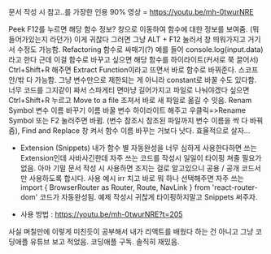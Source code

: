 문서 작성 시 참고..를 가장한 인용 90% 영상 = https://youtu.be/mh-0twurNRE


Peek
F12를 누르면 해당 함수 정보? 창으로 이동하여 함수에 대한 정보를 보여줌. (뭐 들어가있는지 라던가)
이게 귀찮다 그러면 그냥 ALT + F12 눌러서 창 띄워가지고 거기서 수정도 가능함.
Refactoring
함수로 싸매기(?)
예를 들어 console.log(input.data)라고 한다 근데 이걸 함수로 바꾸고 싶으면 
해당 함수를 하이라이트(커서로 쭉 끌어서) Ctrl+Shift+R 해주면 Extract Function이라고 뜨면서 바로 함수로 바꿔준다.
스코프 안/밖 다 가능함.
그냥 변수만으로 제한되는 게 아니라 constant로 바꿀 수도 있다함.
너무 코드를 그지같이 짜서 스파게티 면마냥 길어가지고 파일로 나눠야겠다 싶으면
Ctrl+Shift+R 누르고 Move to a file 조져서 바로 새 파일로 옮길 수 잇음. 
Renam Symbol
변수 이름 바꾸기
이름 바꿀 변수 하이라이트 해주고 우클릭=>Rename Symbol 또는 F2 눌러주면 바뀜. 
(변수 참조시 참조된 파일까지 변수 이름을 싹 다 바꿔줌), Find and Replace 창 켜서 함수 이름 바꾸는 거보다 낫다. 효율적으로 살자...
+ Extension (Snippets)
내가 함수 별 자동완성을 너무 심하게 사용한다하면 쓰는 Extension인데 
사바사긴한데 자주 쓰는 코드를 작성시 일일이 타이핑 쳐줄 필요가 없음. 아마 기밀 문서 작성 시 사용하면 조지는 걸로 알고있으니 공용 / 공개 코드서만 사용하도록 합시다.
사용 예시 irr 치고 바로 뭐 하나 선택해주면 자주 쓰는 
import { BrowserRouter as Router, Route, NavLink } from 'react-router-dom' 코드가 자동완성됨. 예제 작성시 귀찮게 타이핑하지말고 Snippets 써주자.
- 사용 방법 : https://youtu.be/mh-0twurNRE?t=205 

사실 며칠만에 이렇게 미친듯이 공부해서 내가 리액트를 배웠다 하는 건 아니고 그냥 코딩애플 유튜브 보고 적었음.
코딩애플 구독. 솔직히 재밌음.
